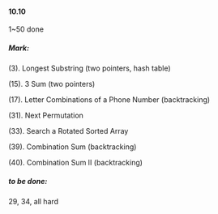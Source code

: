 #### 10.10

1~50 done



##### Mark:

(3). Longest Substring (two pointers, hash table)

(15). 3 Sum (two pointers)

(17). Letter Combinations of a Phone Number (backtracking)

(31). Next Permutation

(33). Search a Rotated Sorted Array

(39). Combination Sum (backtracking)

(40). Combination Sum II (backtracking)

##### to be done:

29, 34, all hard